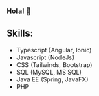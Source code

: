 ### Hola! 👋
## Skills:
 - Typescript (Angular, Ionic)
 - Javascript (NodeJs)
 - CSS        (Tailwinds, Bootstrap)
 - SQL        (MySQL, MS SQL)  
 - Java EE    (Spring, JavaFX)
 -  PHP        

  

